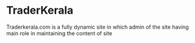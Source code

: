 # TraderKerala

Traderkerala.com is a fully dynamic site in which admin of the site having main role in maintaining the content of site
